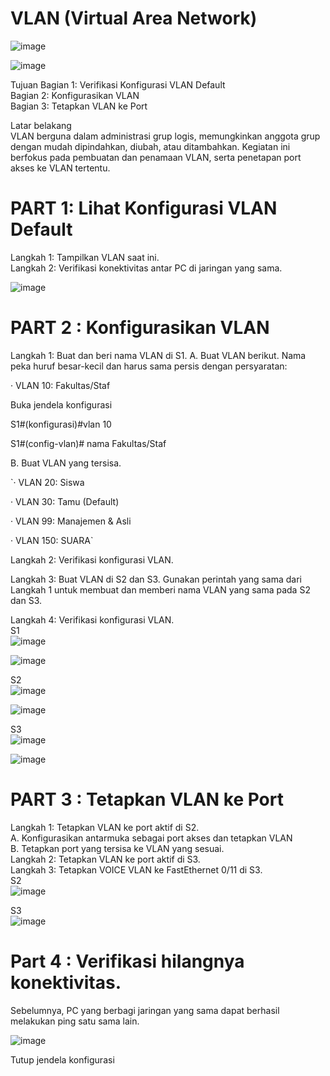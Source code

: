 # VLAN (Virtual Area Network)  

![image](https://github.com/Azzadlyh/PRAKTIKUM-JARINGAN-KOMPUTER/assets/126213404/3b69bcac-c0c6-46ef-a077-3be4e213a83a)  

![image](https://github.com/Azzadlyh/PRAKTIKUM-JARINGAN-KOMPUTER/assets/126213404/40c80f1c-2b4e-4e66-b488-572c084c9be4)  

Tujuan
Bagian 1: Verifikasi Konfigurasi VLAN Default    
Bagian 2: Konfigurasikan VLAN  
Bagian 3: Tetapkan VLAN ke Port  

Latar belakang  
VLAN berguna dalam administrasi grup logis, memungkinkan anggota grup dengan mudah dipindahkan, diubah, atau ditambahkan. Kegiatan ini berfokus pada pembuatan dan penamaan VLAN, serta penetapan port akses ke VLAN tertentu.  

# PART 1: Lihat Konfigurasi VLAN Default  
Langkah 1: Tampilkan VLAN saat ini.  
Langkah 2: Verifikasi konektivitas antar PC di jaringan yang sama.  

![image](https://github.com/Azzadlyh/PRAKTIKUM-JARINGAN-KOMPUTER/assets/126213404/974545a6-6735-4030-b771-b89845df4b08)  

# PART 2 : Konfigurasikan VLAN  
Langkah 1: Buat dan beri nama VLAN di S1.
A. Buat VLAN berikut. Nama peka huruf besar-kecil dan harus sama persis dengan persyaratan:

· VLAN 10: Fakultas/Staf

Buka jendela konfigurasi

S1#(konfigurasi)#vlan 10

S1#(config-vlan)# nama Fakultas/Staf

B. Buat VLAN yang tersisa.

`· VLAN 20: Siswa

· VLAN 30: Tamu (Default)

· VLAN 99: Manajemen & Asli

· VLAN 150: SUARA`

Langkah 2: Verifikasi konfigurasi VLAN.

Langkah 3: Buat VLAN di S2 dan S3.
Gunakan perintah yang sama dari Langkah 1 untuk membuat dan memberi nama VLAN yang sama pada S2 dan S3.

Langkah 4: Verifikasi konfigurasi VLAN.  
S1  
![image](https://github.com/Azzadlyh/PRAKTIKUM-JARINGAN-KOMPUTER/assets/126213404/a3bdbee6-1cbb-4354-adf3-85881a0f403f)  

![image](https://github.com/Azzadlyh/PRAKTIKUM-JARINGAN-KOMPUTER/assets/126213404/948f776c-1f73-4448-829c-8294aa9909ce)  

S2  
![image](https://github.com/Azzadlyh/PRAKTIKUM-JARINGAN-KOMPUTER/assets/126213404/da7a116f-f4cd-4583-9734-9034964be976)  

![image](https://github.com/Azzadlyh/PRAKTIKUM-JARINGAN-KOMPUTER/assets/126213404/853be1a2-7d53-4860-aae7-565eff5ce99e)  

S3  
![image](https://github.com/Azzadlyh/PRAKTIKUM-JARINGAN-KOMPUTER/assets/126213404/642aed6e-5a76-4bd5-b32a-4a9386801ced)  

![image](https://github.com/Azzadlyh/PRAKTIKUM-JARINGAN-KOMPUTER/assets/126213404/6c744e94-1b27-4018-8e70-8df5034147a0)  

# PART 3 : Tetapkan VLAN ke Port
Langkah 1: Tetapkan VLAN ke port aktif di S2.  
A. Konfigurasikan antarmuka sebagai port akses dan tetapkan VLAN  
B. Tetapkan port yang tersisa ke VLAN yang sesuai.  
Langkah 2: Tetapkan VLAN ke port aktif di S3.  
Langkah 3: Tetapkan VOICE VLAN ke FastEthernet 0/11 di S3.  
S2   
![image](https://github.com/Azzadlyh/PRAKTIKUM-JARINGAN-KOMPUTER/assets/126213404/46d8c303-6502-475d-a2a7-1ecf99249551)  

S3  
![image](https://github.com/Azzadlyh/PRAKTIKUM-JARINGAN-KOMPUTER/assets/126213404/3a07f087-1e0a-4e0d-a5c5-f40b9dd4213d)   

# Part 4 : Verifikasi hilangnya konektivitas.
Sebelumnya, PC yang berbagi jaringan yang sama dapat berhasil melakukan ping satu sama lain.  

![image](https://github.com/Azzadlyh/PRAKTIKUM-JARINGAN-KOMPUTER/assets/126213404/4d81c847-acac-4d42-85a0-4204ef0b8f0b)    

Tutup jendela konfigurasi


